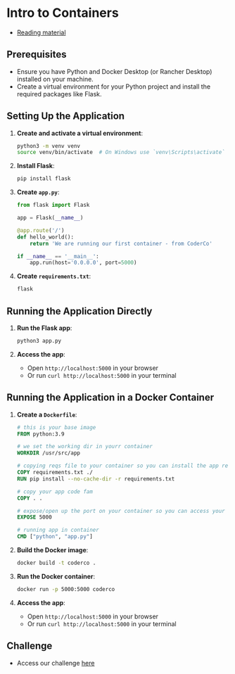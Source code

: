 # Intro to Containers

- [Reading material](intro.md)

## Prerequisites

- Ensure you have Python and Docker Desktop (or Rancher Desktop) installed on your machine.
- Create a virtual environment for your Python project and install the required packages like Flask.


## Setting Up the Application

1. **Create and activate a virtual environment**:
    ```sh
    python3 -m venv venv
    source venv/bin/activate  # On Windows use `venv\Scripts\activate`
    ```

2. **Install Flask**:
    ```sh
    pip install flask
    ```

3. **Create `app.py`**:
    ```python
    from flask import Flask

    app = Flask(__name__)

    @app.route('/')
    def hello_world():
        return 'We are running our first container - from CoderCo'

    if __name__ == '__main__':
        app.run(host='0.0.0.0', port=5000)
    ```

4. **Create `requirements.txt`**:
    ```txt
    flask
    ```

## Running the Application Directly

1. **Run the Flask app**:
    ```sh
    python3 app.py
    ```

2. **Access the app**:
    - Open `http://localhost:5000` in your browser
    - Or run `curl http://localhost:5000` in your terminal

## Running the Application in a Docker Container

1. **Create a `Dockerfile`**:
    ```Dockerfile
    # this is your base image
    FROM python:3.9

    # we set the working dir in yourr container
    WORKDIR /usr/src/app

    # copying reqs file to your container so you can install the app reqs ygm
    COPY requirements.txt ./
    RUN pip install --no-cache-dir -r requirements.txt

    # copy your app code fam
    COPY . .

    # expose/open up the port on your container so you can access your app ygm
    EXPOSE 5000

    # running app in container
    CMD ["python", "app.py"]
    ```

2. **Build the Docker image**:
    ```sh
    docker build -t coderco .
    ```

3. **Run the Docker container**:
    ```sh
    docker run -p 5000:5000 coderco
    ```

4. **Access the app**:
    - Open `http://localhost:5000` in your browser
    - Or run `curl http://localhost:5000` in your terminal


## Challenge

- Access our challenge [here](./challenge/README.md)
